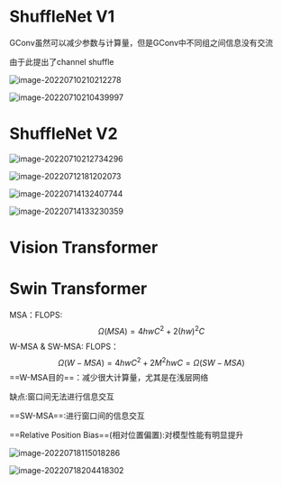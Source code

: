 # ShuffleNet V1

GConv虽然可以减少参数与计算量，但是GConv中不同组之间信息没有交流

由于此提出了channel shuffle

![image-20220710210212278](https://s2.loli.net/2022/07/10/jJCWgXU1Fu3yw8i.png)

![image-20220710210439997](https://s2.loli.net/2022/07/10/FQD8UnRxEwqHeXf.png)





# ShuffleNet V2

![image-20220710212734296](https://s2.loli.net/2022/07/10/ibnvC5fKEpLdhDa.png)







![image-20220712181202073](https://s2.loli.net/2022/07/12/m7ub1hdOiFIGTg4.png)



![image-20220714132407744](https://s2.loli.net/2022/07/14/GLzlmYv1KXyeUZF.png)

![image-20220714133230359](https://s2.loli.net/2022/07/14/cNHBurXnpQofigq.png)

 



# Vision Transformer





# Swin Transformer

MSA：FLOPS:
$$
\Omega(M S A)=4 h w C^{2}+2(h w)^{2} C
$$
W-MSA & SW-MSA: FLOPS：
$$
\Omega(W-M S A)=4 h w C^{2}+2 M^{2} h w C=\Omega(S W-M S A)
$$
==W-MSA目的==：减少很大计算量，尤其是在浅层网络

缺点:窗口间无法进行信息交互



==SW-MSA==:进行窗口间的信息交互



==Relative Position Bias==(相对位置偏置):对模型性能有明显提升



![image-20220718115018286](C:/Users/Mo/AppData/Roaming/Typora/typora-user-images/image-20220718115018286.png)

![image-20220718204418302](https://s2.loli.net/2022/07/18/AkmCUuVQeNdgxTq.png)
